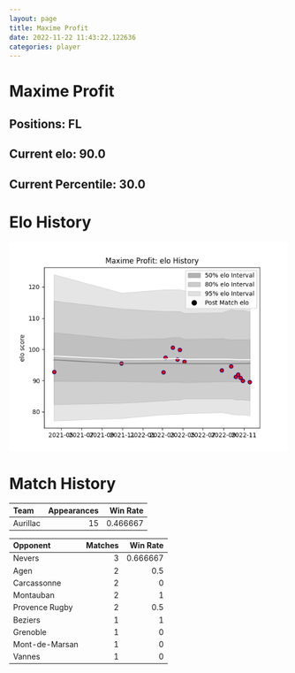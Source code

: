 ```yaml
---  
layout: page  
title: Maxime Profit  
date: 2022-11-22 11:43:22.122636  
categories: player  
---
```

# Maxime Profit

## Positions: FL

## Current elo: 90.0

## Current Percentile: 30.0

# Elo History


![elo history](history_MaximeProfit.png)
# Match History


| Team     |   Appearances |   Win Rate |
|:---------|--------------:|-----------:|
| Aurillac |            15 |   0.466667 |

| Opponent       |   Matches |   Win Rate |
|:---------------|----------:|-----------:|
| Nevers         |         3 |   0.666667 |
| Agen           |         2 |   0.5      |
| Carcassonne    |         2 |   0        |
| Montauban      |         2 |   1        |
| Provence Rugby |         2 |   0.5      |
| Beziers        |         1 |   1        |
| Grenoble       |         1 |   0        |
| Mont-de-Marsan |         1 |   0        |
| Vannes         |         1 |   0        |